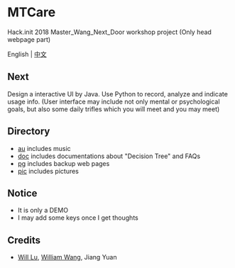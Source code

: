 # MTCare
Hack.init 2018 Master_Wang_Next_Door workshop project (Only head webpage part)

English | [中文](https://github.com/EngLearnsh/MTCare/blob/master/README_CN.md)

## Next
Design a interactive UI by Java. Use Python to record, analyze and indicate usage info. (User interface may include not only mental or psychological goals, but also some daily trifles which you will meet and you may meet)

## Directory
- [au](https://github.com/EngLearnsh/MTCare/tree/master/au) includes music
- [doc](https://github.com/EngLearnsh/MTCare/tree/master/doc) includes documentations about "Decision Tree" and FAQs
- [pg](https://github.com/EngLearnsh/MTCare/tree/master/pg) includes backup web pages
- [pic](https://github.com/EngLearnsh/MTCare/tree/master/pic) includes pictures

## Notice
- It is only a DEMO
- I may add some keys once I get thoughts

## Credits
- [Will Lu](https://github.com/LXG-Shadow), [William Wang](https://github.com/WilliamWangyueming), Jiang Yuan
